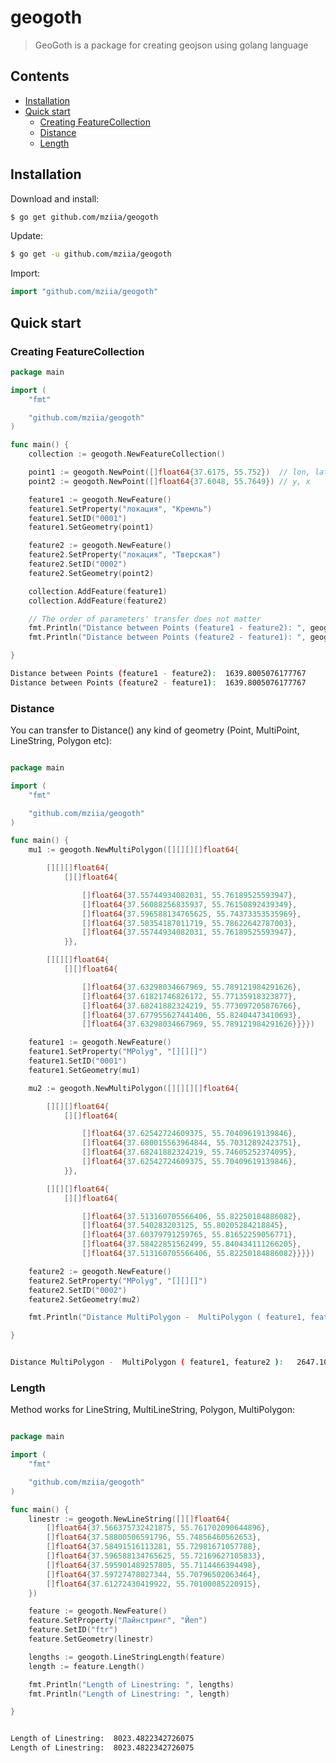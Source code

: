 # geogoth

> GeoGoth is a package for creating geojson using golang language 


## Contents
- [Installation](#installation)
- [Quick start](#quick-start)
    - [Creating FeatureCollection](#creating-featurecollection)
    - [Distance](#distance)
    - [Length](#length)
    
    




## Installation 

Download and install:
```sh
$ go get github.com/mziia/geogoth
```
Update: 
```sh
$ go get -u github.com/mziia/geogoth
```

Import: 
```go
import "github.com/mziia/geogoth"
```

## Quick start

### Creating FeatureCollection
```go
package main

import (
	"fmt"

	"github.com/mziia/geogoth"
)

func main() {
	collection := geogoth.NewFeatureCollection()

	point1 := geogoth.NewPoint([]float64{37.6175, 55.752})  // lon, lat
	point2 := geogoth.NewPoint([]float64{37.6048, 55.7649}) // y, x

	feature1 := geogoth.NewFeature()
	feature1.SetProperty("локация", "Кремль")
	feature1.SetID("0001")
	feature1.SetGeometry(point1)

	feature2 := geogoth.NewFeature()
	feature2.SetProperty("локация", "Тверская")
	feature2.SetID("0002")
	feature2.SetGeometry(point2)

	collection.AddFeature(feature1)
	collection.AddFeature(feature2)

	// The order of parameters' transfer does not matter
	fmt.Println("Distance between Points (feature1 - feature2): ", geogoth.Distance(feature1, feature2))
	fmt.Println("Distance between Points (feature2 - feature1): ", geogoth.Distance(feature2, feature1))

}
```

```sh
Distance between Points (feature1 - feature2):  1639.8005076177767
Distance between Points (feature2 - feature1):  1639.8005076177767

```
### Distance

You can transfer to Distance() any kind of geometry (Point, MultiPoint, LineString, Polygon etc):


```go

package main

import (
	"fmt"

	"github.com/mziia/geogoth"
)

func main() {
	mu1 := geogoth.NewMultiPolygon([][][][]float64{

		[][][]float64{
			[][]float64{

				[]float64{37.55744934082031, 55.76189525593947},
				[]float64{37.56088256835937, 55.76150892439349},
				[]float64{37.596588134765625, 55.74373353535969},
				[]float64{37.58354187011719, 55.78622642787003},
				[]float64{37.55744934082031, 55.76189525593947},
			}},

		[][][]float64{
			[][]float64{

				[]float64{37.63298034667969, 55.789121984291626},
				[]float64{37.61821746826172, 55.77135918323877},
				[]float64{37.68241882324219, 55.773097205876766},
				[]float64{37.677955627441406, 55.82404473410693},
				[]float64{37.63298034667969, 55.789121984291626}}}})

	feature1 := geogoth.NewFeature()
	feature1.SetProperty("MPolyg", "[][][]")
	feature1.SetID("0001")
	feature1.SetGeometry(mu1)

	mu2 := geogoth.NewMultiPolygon([][][][]float64{

		[][][]float64{
			[][]float64{

				[]float64{37.62542724609375, 55.70409619139846},
				[]float64{37.680015563964844, 55.70312892423751},
				[]float64{37.68241882324219, 55.74605252374095},
				[]float64{37.62542724609375, 55.70409619139846},
			}},

		[][][]float64{
			[][]float64{

				[]float64{37.513160705566406, 55.82250184886082},
				[]float64{37.540283203125, 55.80205284218845},
				[]float64{37.60379791259765, 55.81652259056771},
				[]float64{37.58422851562499, 55.840434111266205},
				[]float64{37.513160705566406, 55.82250184886082}}}})

	feature2 := geogoth.NewFeature()
	feature2.SetProperty("MPolyg", "[][][]")
	feature2.SetID("0002")
	feature2.SetGeometry(mu2)

	fmt.Println("Distance MultiPolygon -  MultiPolygon ( feature1, feature2 ):  ", geogoth.Distance(feature1, feature2))

}

```

```sh

Distance MultiPolygon -  MultiPolygon ( feature1, feature2 ):   2647.108678983299


```

### Length

Method works for LineString, MultiLineString, Polygon, MultiPolygon:  

```go

package main

import (
	"fmt"

	"github.com/mziia/geogoth"
)

func main() {
	linestr := geogoth.NewLineString([][]float64{
		[]float64{37.566375732421875, 55.761702090644896},
		[]float64{37.58800506591796, 55.74856460562653},
		[]float64{37.58491516113281, 55.72981671057788},
		[]float64{37.596588134765625, 55.72169627105833},
		[]float64{37.595901489257805, 55.7114466394498},
		[]float64{37.59727478027344, 55.70796502063464},
		[]float64{37.61272430419922, 55.70100085220915},
	})

	feature := geogoth.NewFeature()
	feature.SetProperty("Лайнстринг", "Йеп")
	feature.SetID("ftr")
	feature.SetGeometry(linestr)

	lengths := geogoth.LineStringLength(feature)
	length := feature.Length()

	fmt.Println("Length of Linestring: ", lengths)
	fmt.Println("Length of Linestring: ", length)

}
```
```sh

Length of Linestring:  8023.4822342726075
Length of Linestring:  8023.4822342726075


```



